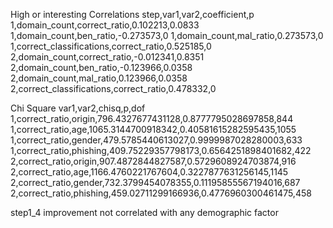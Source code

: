High or interesting Correlations
step,var1,var2,coefficient,p
1,domain_count,correct_ratio,0.102213,0.0833
1,domain_count,ben_ratio,-0.273573,0
1,domain_count,mal_ratio,0.273573,0
1,correct_classifications,correct_ratio,0.525185,0
2,domain_count,correct_ratio,-0.012341,0.8351
2,domain_count,ben_ratio,-0.123966,0.0358
2,domain_count,mal_ratio,0.123966,0.0358
2,correct_classifications,correct_ratio,0.478332,0

Chi Square
var1,var2,chisq,p,dof
1,correct_ratio,origin,796.4327677431128,0.8777795028697858,844
1,correct_ratio,age,1065.3144700918342,0.40581615282595435,1055
1,correct_ratio,gender,479.5785440613027,0.9999987028280003,633
1,correct_ratio,phishing,409.75229357798173,0.6564251898401682,422
2,correct_ratio,origin,907.4872844827587,0.5729608924703874,916
2,correct_ratio,age,1166.4760221767604,0.3227877631256145,1145
2,correct_ratio,gender,732.3799454078355,0.11195855567194016,687
2,correct_ratio,phishing,459.02711299166936,0.4776960300461475,458

step1_4
improvement not correlated with any demographic factor